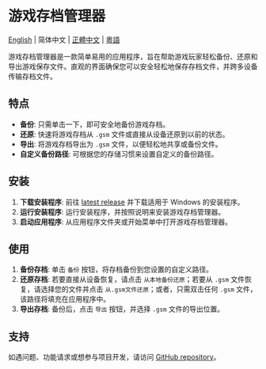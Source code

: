 # 游戏存档管理器
[English](./README.md) | 简体中文 | [正體中文](./README_TW.md) | [粵語](./README_HK.md)

游戏存档管理器是一款简单易用的应用程序，旨在帮助游戏玩家轻松备份、还原和导出游戏保存文件。直观的界面确保您可以安全轻松地保存存档文件，并跨多设备传输存档文件。

## 特点

- **备份**: 只需单击一下，即可安全地备份游戏存档。
- **还原**: 快速将游戏存档从 `.gsm` 文件或直接从设备还原到以前的状态。
- **导出**: 将游戏存档导出为 `.gsm` 文件，以便轻松地共享或备份文件。
- **自定义备份路径**: 可根据您的存储习惯来设置自定义的备份路径。

## 安装

1. **下载安装程序**: 前往 [latest release](https://github.com/dyang886/Game-Save-Manager/releases) 并下载适用于 Windows 的安装程序。
2. **运行安装程序**: 运行安装程序，并按照说明来安装游戏存档管理器。
3. **启动应用程序**: 从应用程序文件夹或开始菜单中打开游戏存档管理器。

## 使用

1. **备份存档**: 单击 `备份` 按钮，将存档备份到您设置的自定义路径。
2. **还原存档**: 若要直接从设备恢复，请点击 `从本地备份还原`；若要从 `.gsm` 文件恢复，请选择您的文件并点击 `从.gsm文件还原`；或者，只需双击任何 `.gsm` 文件，该路径将填充在应用程序中。
3. **导出存档**: 备份后，点击 `导出` 按钮，并选择 `.gsm` 文件的导出位置。

## 支持

如遇问题、功能请求或想参与项目开发，请访问 [GitHub repository](https://github.com/dyang886/Game-Save-Manager)。
